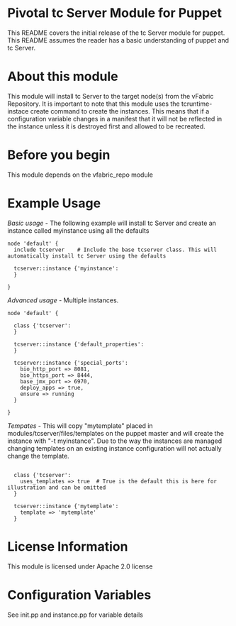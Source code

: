# Pivotal tc Server Module for Puppet

This README covers the initial release of the tc Server module for puppet. This README assumes the reader has a basic understanding of puppet and tc Server.

# About this module

This module will install tc Server to the target node(s) from the vFabric Repository. It is important to note that this module uses the tcruntime-instace create command to create the instances. This means that if a configuration variable changes in a manifest that it will not be reflected in the instance unless it is destroyed first and allowed to be recreated.

# Before you begin

This module depends on the vfabric_repo module 

# Example Usage

*Basic usage* - The following example will install tc Server and create an instance called myinstance using all the defaults

```puppet
node 'default' {
  include tcserver    # Include the base tcserver class. This will automatically install tc Server using the defaults

  tcserver::instance {'myinstance':
  }

}
```

*Advanced usage* - Multiple instances.

```puppet
node 'default' {

  class {'tcserver':
  }

  tcserver::instance {'default_properties':
  }

  tcserver::instance {'special_ports':
    bio_http_port => 8081,
    bio_https_port => 8444,
    base_jmx_port => 6970,
    deploy_apps => true,
    ensure => running
  }

}
```

*Tempates* - This will copy "mytemplate" placed in modules/tcserver/files/templates on the puppet master and will create the instance with "-t myinstance".  Due to the way the instances are managed changing templates on an existing instance configuration will not actually change the template. 

```puppet

  class {'tcserver':
    uses_templates => true  # True is the default this is here for illustration and can be omitted
  }

  tcserver::instance {'mytemplate':
    template => 'mytemplate'
  }
```

# License Information

This module is licensed under Apache 2.0 license

# Configuration Variables

See init.pp and instance.pp for variable details

